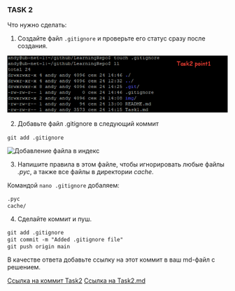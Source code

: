### TASK 2

Что нужно сделать:

1. Создайте файл `.gitignore` и проверьте его статус сразу после создания.

![Создание файла .gitignore](https://github.com/AndrewZnamenskiy/LearningRepo/blob/main/img/task2p1.png)

2. Добавьте файл .gitignore в следующий коммит

`git add .gitignore`

![Добавление файла в индекс](https://github.com/AndrewZnamenskiy/LearningRepo.git/blob/main/img/task2p.png)

3. Напишите правила в этом файле, чтобы игнорировать любые файлы *.pyc*, а также все файлы в директории *cache*.

Командой `nano .gitignore` добаляем:
```
.pyc
cache/
```
4. Сделайте коммит и пуш.
```
git add .gitignore
git commit -m "Added .gitignore file"
git push origin main
```
В качестве ответа добавьте ссылку на этот коммит в ваш md-файл с решением.

[Ссылка на коммит Task2](https://github.com/AndrewZnamenskiy/LearningRepo/commit/a37ec347bf42e6e58ba30b4e5c83ba290f88fcd3)
[Ссылка на Task2.md](https://github.com/AndrewZnamenskiy/LearningRepo/blob/main/Task2.md)
